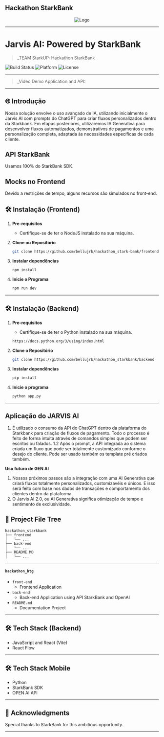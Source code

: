 ## Hackathon StarkBank 

<div align="center">
    <img src="https://cdn.discordapp.com/attachments/1235359156743962746/1237891322015121438/image.png?ex=663d4ba2&is=663bfa22&hm=24435224343d05b2b227e2e6fc3c9f9ae639ea5b4b44b3d323970f805dc777ae&" alt="Logo">
</div>

---

# Jarvis AI: Powered by StarkBank

> _TEAM StarkUP: Hackathon StarkBank

![Build Status](https://img.shields.io/badge/Build-Passing-brightgreen)
![Platform](https://img.shields.io/badge/Platform-Web-blue)
![License](https://img.shields.io/badge/License-MIT-green)

---

> _Video Demo Application and API: 

---

## 🌐 Introdução

Nossa solução envolve o uso avançado de IA, utilizando inicialmente o Jarvis AI com prompts do ChatGPT para criar fluxos personalizados dentro da Starkbank. 
Em etapas posteriores, utilizaremos IA Generativa para desenvolver fluxos automatizados, demonstrativos de pagamentos e uma personalização completa, adaptada às necessidades específicas de cada cliente. 

## API StarkBank

Usamos 100% do StarkBank SDK.

## Mocks no Frontend

Devido a restrições de tempo, alguns recursos são simulados no front-end.

## 🛠 Instalação (Frontend)

1. **Pre-requisitos**
    - Certifique-se de ter o NodeJS instalado na sua máquina.
    
2. **Clone ou Repositório**

    ```bash
    git clone https://github.com/bellujrb/hackathon_stark-bank/frontend
    ```

3. **Instalar dependências**

    ```bash
    npm install
    ```

4. **Inicie o Programa**

    ```bash
    npm run dev
    ```

---

## 🛠 Instalação (Backend)

1. **Pre-requisitos**
    - Certifique-se de ter o Python instalado na sua máquina.

    ```bash
    https://docs.python.org/3/using/index.html
    ```

2. **Clone o Repositório**

    ```bash
    git clone https://github.com/bellujrb/hackathon_starkbank/backend
    ```

3. **Instalar dependências**

    ```bash
    pip install
    ```

4. **Inicie o programa**

    ```bash
    python app.py
    ```

---

## **Aplicação do JARVIS AI**

1. É utilizado o consumo da API do ChatGPT dentro da plataforma do Starkbank para criação de fluxos de pagamento. Todo o processo é feito de forma intuita através de comandos simples que podem ser escritos ou falados.
   1.2 Após o prompt, a API integrada ao sistema criada um fluxo que pode ser totalmente customizado conforme o desejo do cliente. Pode ser usado também os template pré criados também.

**Uso futuro de GEN AI**
1. Nossos próximos passos são a integração com uma AI Generativa que criará fluxos totalmente personalizados, customizavéis e únicos.
E isso será feito com base nos dados de transações e comportamento dos clientes dentro da plataforma.
2. O Jarvis AI 2.0, ou AI Generativa significa otimização de tempo e sentimento de exclusividade.

## 📂 Project File Tree
    
```
hackathon_starkbank
├── frontend
│   └── ...
├── back-end
│   └── ...
├── README.MD
│   └── ...
```
---

#### `hackathon_btg`

- `front-end`
    - Frontend Application
- `back-end`
    - Back-end Application using API StarkBank and OpenAI
- `README.md`
    - Documentation Project

---

## 🛠 Tech Stack (Backend)
- JavaScript and React (Vite)
- React Flow

---

## 🛠 Tech Stack Mobile
- Python
- StarkBank SDK
- OPEN AI API

---

## 🙏 Acknowledgments

Special thanks to StarkBank for this ambitious opportunity.

---
